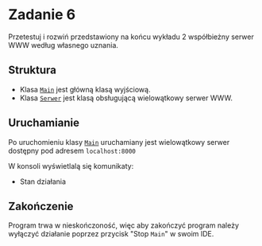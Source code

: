 # Zadanie 6

Przetestuj i rozwiń przedstawiony na końcu wykładu 2 współbieżny serwer WWW według własnego uznania.

## Struktura

- Klasa [`Main`](Main.java) jest główną klasą wyjściową.
- Klasa [`Serwer`](Serwer.java) jest klasą obsługującą wielowątkowy serwer WWW.  

## Uruchamianie

Po uruchomieniu klasy [`Main`](Main.java) uruchamiany jest wielowątkowy serwer dostępny pod adresem `localhost:8000`

W konsoli wyświetlalą się komunikaty:
- Stan działania

## Zakończenie

Program trwa w nieskończoność, więc aby zakończyć program należy wyłączyć działanie poprzez przycisk "Stop `Main`" w swoim IDE.
